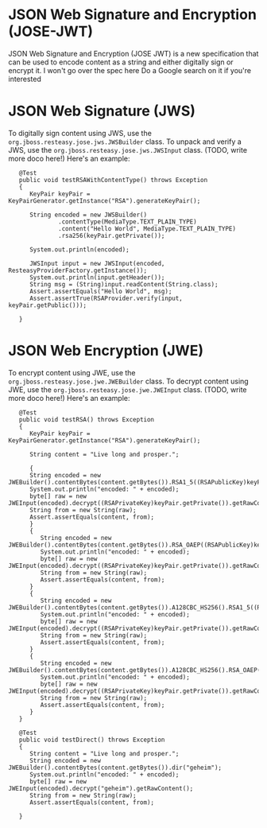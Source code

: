 JSON Web Signature and Encryption (JOSE-JWT)
============================================

JSON Web Signature and Encryption (JOSE JWT) is a new specification that
can be used to encode content as a string and either digitally sign or
encrypt it. I won't go over the spec here Do a Google search on it if
you're interested

JSON Web Signature (JWS)
========================

To digitally sign content using JWS, use the
`org.jboss.resteasy.jose.jws.JWSBuilder` class. To unpack and verify a
JWS, use the `org.jboss.resteasy.jose.jws.JWSInput` class. (TODO, write
more doco here!) Here's an example:

              
       @Test
       public void testRSAWithContentType() throws Exception
       {
          KeyPair keyPair = KeyPairGenerator.getInstance("RSA").generateKeyPair();

          String encoded = new JWSBuilder()
                  .contentType(MediaType.TEXT_PLAIN_TYPE)
                  .content("Hello World", MediaType.TEXT_PLAIN_TYPE)
                  .rsa256(keyPair.getPrivate());

          System.out.println(encoded);

          JWSInput input = new JWSInput(encoded, ResteasyProviderFactory.getInstance());
          System.out.println(input.getHeader());
          String msg = (String)input.readContent(String.class);
          Assert.assertEquals("Hello World", msg);
          Assert.assertTrue(RSAProvider.verify(input, keyPair.getPublic()));

       }

          

JSON Web Encryption (JWE)
=========================

To encrypt content using JWE, use the
`org.jboss.resteasy.jose.jwe.JWEBuilder` class. To decrypt content using
JWE, use the `org.jboss.resteasy.jose.jwe.JWEInput` class. (TODO, write
more doco here!) Here's an example:

                
       @Test
       public void testRSA() throws Exception
       {
          KeyPair keyPair = KeyPairGenerator.getInstance("RSA").generateKeyPair();

          String content = "Live long and prosper.";

          {
          String encoded = new JWEBuilder().contentBytes(content.getBytes()).RSA1_5((RSAPublicKey)keyPair.getPublic());
          System.out.println("encoded: " + encoded);
          byte[] raw = new JWEInput(encoded).decrypt((RSAPrivateKey)keyPair.getPrivate()).getRawContent();
          String from = new String(raw);
          Assert.assertEquals(content, from);
          }
          {
             String encoded = new JWEBuilder().contentBytes(content.getBytes()).RSA_OAEP((RSAPublicKey)keyPair.getPublic());
             System.out.println("encoded: " + encoded);
             byte[] raw = new JWEInput(encoded).decrypt((RSAPrivateKey)keyPair.getPrivate()).getRawContent();
             String from = new String(raw);
             Assert.assertEquals(content, from);
          }
          {
             String encoded = new JWEBuilder().contentBytes(content.getBytes()).A128CBC_HS256().RSA1_5((RSAPublicKey)keyPair.getPublic());
             System.out.println("encoded: " + encoded);
             byte[] raw = new JWEInput(encoded).decrypt((RSAPrivateKey)keyPair.getPrivate()).getRawContent();
             String from = new String(raw);
             Assert.assertEquals(content, from);
          }
          {
             String encoded = new JWEBuilder().contentBytes(content.getBytes()).A128CBC_HS256().RSA_OAEP((RSAPublicKey)keyPair.getPublic());
             System.out.println("encoded: " + encoded);
             byte[] raw = new JWEInput(encoded).decrypt((RSAPrivateKey)keyPair.getPrivate()).getRawContent();
             String from = new String(raw);
             Assert.assertEquals(content, from);
          }
       }

       @Test
       public void testDirect() throws Exception
       {
          String content = "Live long and prosper.";
          String encoded = new JWEBuilder().contentBytes(content.getBytes()).dir("geheim");
          System.out.println("encoded: " + encoded);
          byte[] raw = new JWEInput(encoded).decrypt("geheim").getRawContent();
          String from = new String(raw);
          Assert.assertEquals(content, from);

       }
            
